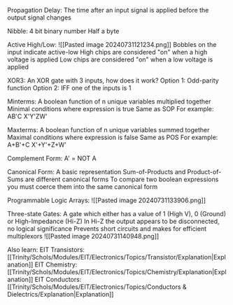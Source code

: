 Propagation Delay:
	The time after an input signal is applied before the output signal changes

Nibble:
	4 bit binary number
	Half a byte

Active High/Low:
	![[Pasted image 20240731121234.png]]
	Bobbles on the input indicate active-low
	High chips are considered "on" when a high voltage is applied
	Low chips are considered "on" when a low voltage is applied

XOR3:
	An XOR gate with 3 inputs, how does it work?
	Option 1:
		Odd-parity function
	Option 2:
		IFF one of the inputs is 1

Minterms:
	A boolean function of n unique variables multiplied together
	Minimal conditions where expression is true
	Same as SOP
	For example:
		AB'C
		X'Y'ZW'

Maxterms:
	A boolean function of n unique variables summed together
	Maximal conditions where expression is false
	Same as POS
	For example:
		A+B'+C
		X'+Y'+Z+W'

Complement Form:
	A' = NOT A

Canonical Form:
	A basic representation
	Sum-of-Products and Product-of-Sums are different canonical forms
	To compare two boolean expressions you must coerce them into the same canonical form

Programmable Logic Arrays:
	![[Pasted image 20240731133906.png]]

Three-state Gates:
	A gate which either has a value of 1 (High V), 0 (Ground) or High-Impedance (Hi-Z)
	In Hi-Z the output appears to be disconnected, no logical significance 
	Prevents short circuits and makes for efficient multiplexors
	![[Pasted image 20240731140948.png]]

Also learn:
	EIT Transistors: [[Trinity/Schols/Modules/EIT/Electronics/Topics/Transistor/Explanation|Explanation]]
	EIT Chemistry: [[Trinity/Schols/Modules/EIT/Electronics/Topics/Chemistry/Explanation|Explanation]]
	EIT Conductors: [[Trinity/Schols/Modules/EIT/Electronics/Topics/Conductors & Dielectrics/Explanation|Explanation]]

